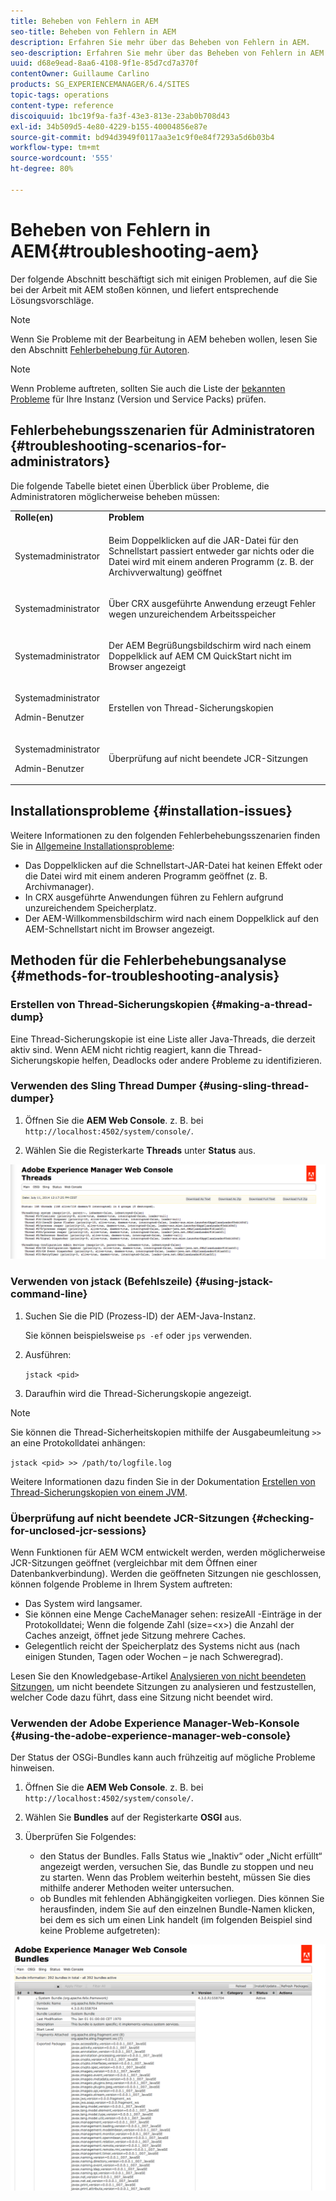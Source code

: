 ```yaml
---
title: Beheben von Fehlern in AEM
seo-title: Beheben von Fehlern in AEM
description: Erfahren Sie mehr über das Beheben von Fehlern in AEM.
seo-description: Erfahren Sie mehr über das Beheben von Fehlern in AEM.
uuid: d68e9ead-8aa6-4108-9f1e-85d7cd7a370f
contentOwner: Guillaume Carlino
products: SG_EXPERIENCEMANAGER/6.4/SITES
topic-tags: operations
content-type: reference
discoiquuid: 1bc19f9a-fa3f-43e3-813e-23ab0b708d43
exl-id: 34b509d5-4e80-4229-b155-40004856e87e
source-git-commit: bd94d3949f0117aa3e1c9f0e84f7293a5d6b03b4
workflow-type: tm+mt
source-wordcount: '555'
ht-degree: 80%

---
```


# Beheben von Fehlern in AEM{#troubleshooting-aem}

Der folgende Abschnitt beschäftigt sich mit einigen Problemen, auf die Sie bei der Arbeit mit AEM stoßen können, und liefert entsprechende Lösungsvorschläge.

>[!NOTE]
>
>Wenn Sie Probleme mit der Bearbeitung in AEM beheben wollen, lesen Sie den Abschnitt [Fehlerbehebung für Autoren](/help/sites-authoring/troubleshooting.md).

>[!NOTE]
>
>Wenn Probleme auftreten, sollten Sie auch die Liste der [bekannten Probleme](/help/release-notes/known-issues.md) für Ihre Instanz (Version und Service Packs) prüfen.

## Fehlerbehebungsszenarien für Administratoren  {#troubleshooting-scenarios-for-administrators}

Die folgende Tabelle bietet einen Überblick über Probleme, die Administratoren möglicherweise beheben müssen:

<table> 
 <tbody> 
  <tr> 
   <td><strong>Rolle(en)</strong></td> 
   <td><strong>Problem </strong></td> 
  </tr> 
  <tr> 
   <td>Systemadministrator</td> 
   <td><p>Beim Doppelklicken auf die JAR-Datei für den Schnellstart passiert entweder gar nichts oder die Datei wird mit einem anderen Programm (z. B. der Archivverwaltung) geöffnet</p> </td> 
  </tr> 
  <tr> 
   <td><p>Systemadministrator</p> </td> 
   <td><p>Über CRX ausgeführte Anwendung erzeugt Fehler wegen unzureichendem Arbeitsspeicher</p> </td> 
  </tr> 
  <tr> 
   <td><p>Systemadministrator</p> </td> 
   <td><p>Der AEM Begrüßungsbildschirm wird nach einem Doppelklick auf AEM CM QuickStart nicht im Browser angezeigt</p> </td> 
  </tr> 
  <tr> 
   <td><p>Systemadministrator</p> <p>Admin-Benutzer</p> </td> 
   <td><p>Erstellen von Thread-Sicherungskopien</p> </td> 
  </tr> 
  <tr> 
   <td><p>Systemadministrator</p> <p>Admin-Benutzer</p> </td> 
   <td><p>Überprüfung auf nicht beendete JCR-Sitzungen</p> </td> 
  </tr> 
 </tbody> 
</table>

## Installationsprobleme {#installation-issues}

Weitere Informationen zu den folgenden Fehlerbehebungsszenarien finden Sie in [Allgemeine Installationsprobleme](/help/sites-deploying/troubleshooting.md#common-installation-issues):

* Das Doppelklicken auf die Schnellstart-JAR-Datei hat keinen Effekt oder die Datei wird mit einem anderen Programm geöffnet (z. B. Archivmanager).
* In CRX ausgeführte Anwendungen führen zu Fehlern aufgrund unzureichendem Speicherplatz.
* Der AEM-Willkommensbildschirm wird nach einem Doppelklick auf den AEM-Schnellstart nicht im Browser angezeigt.

## Methoden für die Fehlerbehebungsanalyse  {#methods-for-troubleshooting-analysis}

### Erstellen von Thread-Sicherungskopien {#making-a-thread-dump}

Eine Thread-Sicherungskopie ist eine Liste aller Java-Threads, die derzeit aktiv sind. Wenn AEM nicht richtig reagiert, kann die Thread-Sicherungskopie helfen, Deadlocks oder andere Probleme zu identifizieren.

### Verwenden des Sling Thread Dumper  {#using-sling-thread-dumper}

1. Öffnen Sie die **AEM Web Console**. z. B. bei `http://localhost:4502/system/console/`.

1. Wählen Sie die Registerkarte **Threads** unter **Status** aus.

![screen_shot_2012-02-13at43925pm](assets/screen_shot_2012-02-13at43925pm.png)

### Verwenden von jstack (Befehlszeile) {#using-jstack-command-line}

1. Suchen Sie die PID (Prozess-ID) der AEM-Java-Instanz.

   Sie können beispielsweise `ps -ef` oder `jps` verwenden.

1. Ausführen:

   `jstack <pid>`

1. Daraufhin wird die Thread-Sicherungskopie angezeigt.

>[!NOTE]
>
>Sie können die Thread-Sicherheitskopien mithilfe der Ausgabeumleitung `>>` an eine Protokolldatei anhängen:
>
>`jstack <pid> >> /path/to/logfile.log`

Weitere Informationen dazu finden Sie in der Dokumentation [Erstellen von Thread-Sicherungskopien von einem JVM](https://helpx.adobe.com/cq/kb/TakeThreadDump.html).

### Überprüfung auf nicht beendete JCR-Sitzungen {#checking-for-unclosed-jcr-sessions}

Wenn Funktionen für AEM WCM entwickelt werden, werden möglicherweise JCR-Sitzungen geöffnet (vergleichbar mit dem Öffnen einer Datenbankverbindung). Werden die geöffneten Sitzungen nie geschlossen, können folgende Probleme in Ihrem System auftreten:

* Das System wird langsamer.
* Sie können eine Menge CacheManager sehen: resizeAll -Einträge in der Protokolldatei; Wenn die folgende Zahl (size=&lt;x>) die Anzahl der Caches anzeigt, öffnet jede Sitzung mehrere Caches.
* Gelegentlich reicht der Speicherplatz des Systems nicht aus (nach einigen Stunden, Tagen oder Wochen – je nach Schweregrad).

Lesen Sie den Knowledgebase-Artikel [Analysieren von nicht beendeten Sitzungen](https://helpx.adobe.com/crx/kb/AnalyzeUnclosedSessions.html), um nicht beendete Sitzungen zu analysieren und festzustellen, welcher Code dazu führt, dass eine Sitzung nicht beendet wird.

### Verwenden der Adobe Experience Manager-Web-Konsole  {#using-the-adobe-experience-manager-web-console}

Der Status der OSGi-Bundles kann auch frühzeitig auf mögliche Probleme hinweisen.

1. Öffnen Sie die **AEM Web Console**. z. B. bei `http://localhost:4502/system/console/`.

1. Wählen Sie **Bundles** auf der Registerkarte **OSGI** aus.

1. Überprüfen Sie Folgendes:

   * den Status der Bundles. Falls Status wie „Inaktiv“ oder „Nicht erfüllt“ angezeigt werden, versuchen Sie, das Bundle zu stoppen und neu zu starten. Wenn das Problem weiterhin besteht, müssen Sie dies mithilfe anderer Methoden weiter untersuchen.
   * ob Bundles mit fehlenden Abhängigkeiten vorliegen. Dies können Sie herausfinden, indem Sie auf den einzelnen Bundle-Namen klicken, bei dem es sich um einen Link handelt (im folgenden Beispiel sind keine Probleme aufgetreten):

![screen_shot_2012-02-13at44706pm](assets/screen_shot_2012-02-13at44706pm.png)
